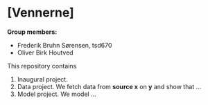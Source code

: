 # \[Vennerne\]

**Group members:**
- Frederik Bruhn Sørensen, tsd670
- Oliver Birk Houtved

This repository contains  
1. Inaugural project. 
2. Data project. We fetch data from **source x** on **y** and show that ...
3. Model project. We model ...
